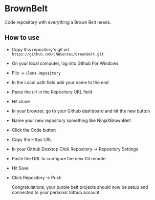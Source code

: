 ﻿# BrownBelt
Code repository with everything a Brown Belt needs.

## How to use
- Copy this repository's git url `https://github.com/CNWSensei/BrownBelt.git`
- On your local computer, log into Github For Windows
- File -> `Clone Repository`
- In the Local path field add your name to the end
- Paste the url in the Repository URL field
- Hit clone
- In your browser, go to your Github dashboard and hit the new button
- Name your new repository something like NinjaXBrownBelt
- Click the Code button
- Copy the Https URL
- In your Github Desktop Click Repository -> Repository Settings
- Paste the URL to configure the new Git remote
- Hit Save
- Click Repository -> Push

  Congratulations, your purple belt projects should now be setup and connected to your personal Github account